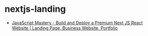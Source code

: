 # nextjs-landing

- [JavaScript Mastery - Build and Deploy a Premium Next JS React Website | Landing Page, Business Website, Portfolio](https://www.youtube.com/watch?v=iGBERMGMIvc)

###
